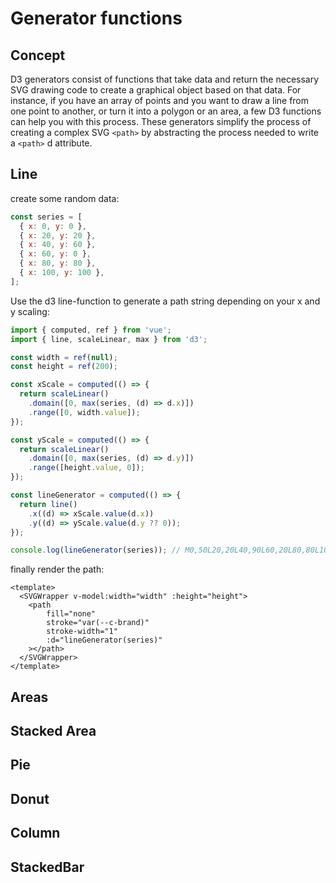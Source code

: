 # Generator functions
## Concept
D3 generators consist of functions that take data and return the necessary SVG drawing code to create a graphical object based on that data. 
For instance, if you have an array of points and you want to draw a line from one point to another, or turn it into a polygon or an area, a few D3 functions can help you with this process. These generators simplify the process of creating a complex SVG `<path>` by abstracting the process needed to write a `<path>` d attribute.
## Line

<Line/>

create some random data:
```js
const series = [
  { x: 0, y: 0 },
  { x: 20, y: 20 },
  { x: 40, y: 60 },
  { x: 60, y: 0 },
  { x: 80, y: 80 },
  { x: 100, y: 100 },
];
```
Use the d3 line-function to generate a path string depending on your x and y scaling:
```js
import { computed, ref } from 'vue';
import { line, scaleLinear, max } from 'd3';

const width = ref(null);
const height = ref(200);

const xScale = computed(() => {
  return scaleLinear()
    .domain([0, max(series, (d) => d.x)])
    .range([0, width.value]);
});

const yScale = computed(() => {
  return scaleLinear()
    .domain([0, max(series, (d) => d.y)])
    .range([height.value, 0]);
});

const lineGenerator = computed(() => {
  return line()
    .x((d) => xScale.value(d.x))
    .y((d) => yScale.value(d.y ?? 0));
});

console.log(lineGenerator(series)); // M0,50L20,20L40,90L60,20L80,80L100,100
```
finally render the path:
```vue
<template>
  <SVGWrapper v-model:width="width" :height="height">
    <path
        fill="none"
        stroke="var(--c-brand)"
        stroke-width="1"
        :d="lineGenerator(series)"
    ></path>
  </SVGWrapper>
</template>
```

## Areas
<Area/>

## Stacked Area

## Pie

## Donut

## Column
<Bar/>

## StackedBar
<Bar/>




